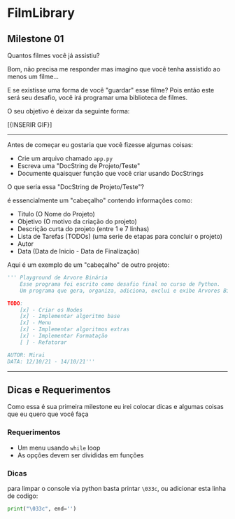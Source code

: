 # FilmLibrary

## Milestone 01

Quantos filmes você já assistiu?

Bom, não precisa me responder mas imagino que você tenha assistido ao menos um filme...

E se existisse uma forma de você "guardar" esse filme? Pois então este será seu desafio, você irá programar uma biblioteca de filmes.

O seu objetivo é deixar da seguinte forma:

[{INSERIR GIF}]

---

Antes de começar eu gostaria que você fizesse algumas coisas:
- Crie um arquivo chamado `app.py`
- Escreva uma "DocString de Projeto/Teste"
- Documente quaisquer função que você criar usando DocStrings

O que seria essa "DocString de Projeto/Teste"?

é essencialmente um "cabeçalho" contendo informações como:
- Titulo (O Nome do Projeto)
- Objetivo (O motivo da criação do projeto)
- Descrição curta do projeto (entre 1 e 7 linhas)
- Lista de Tarefas (TODOs) (uma serie de etapas para concluir o projeto)
- Autor
- Data (Data de Inicio - Data de Finalização)

Aqui é um exemplo de um "cabeçalho" de outro projeto:

```py
''' Playground de Arvore Binária
    Esse programa foi escrito como desafio final no curso de Python.
    Um programa que gera, organiza, adiciona, exclui e exibe Arvores Binárias.

TODO:
    [x] - Criar os Nodes
    [x] - Implementar algoritmo base
    [x] - Menu
    [x] - Implementar algoritmos extras
    [x] - Implementar Formatação
    [ ] - Refatorar

AUTOR: Mirai
DATA: 12/10/21 - 14/10/21'''
```

---

## Dicas e Requerimentos

Como essa é sua primeira milestone eu irei colocar dicas e algumas coisas que eu quero que você faça

### Requerimentos

- Um menu usando `while` loop
- As opções devem ser divididas em funções

### Dicas

para limpar o console via python basta printar `\033c`, ou adicionar esta linha de codigo:
```py
print("\033c", end='')
```
